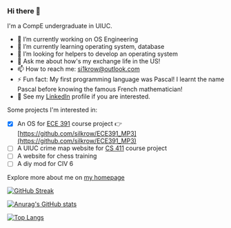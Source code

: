 ### Hi there 👋

I'm a CompE undergraduate in UIUC.

- 🔭 I’m currently working on OS Engineering
- 🌱 I’m currently learning operating system, database
- 👯 I’m looking for helpers to develop an operating system
- 💬 Ask me about how's my exchange life in the US!
- 📫 How to reach me: si1krow@outlook.com
- ⚡ Fun fact: My first programming language was Pascal! I learnt the name Pascal before knowing the famous French mathematician!
- 📄 See my [LinkedIn](https://www.linkedin.com/in/erkai-yu-620358250/) profile if you are interested.

Some projects I'm interested in:
- [x] An OS for [ECE 391](https://courses.grainger.illinois.edu/ece391/fa2022/) course project            👉 [https://github.com/silkrow/ECE391_MP3](https://github.com/silkrow/ECE391_MP3)
- [ ] A UIUC crime map website for [CS 411](https://cs.illinois.edu/academics/courses/cs411) course project
- [ ] A website for chess training
- [ ] A diy mod for CIV 6 

Explore more about me on [my homepage](https://silkrow.github.io)

[![GitHub Streak](http://github-readme-streak-stats.herokuapp.com?user=silkrow&theme=dark&background=000000)](https://git.io/streak-stats)

[![Anurag's GitHub stats](https://github-readme-stats.vercel.app/api?username=silkrow&count_private=true&show_icons=true&theme=cobalt)](https://github.com/anuraghazra/github-readme-stats)

[![Top Langs](https://github-readme-stats.vercel.app/api/top-langs/?username=silkrow&layout=compact)](https://github.com/anuraghazra/github-readme-stats)
